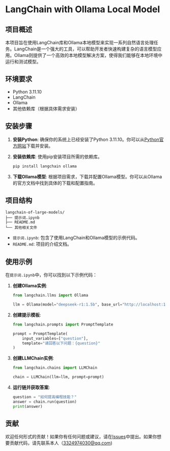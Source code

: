 # LangChain with Ollama Local Model

## 项目概述

本项目旨在使用LangChain库和Ollama本地模型来实现一系列自然语言处理任务。LangChain是一个强大的工具，可以帮助开发者快速构建复杂的语言模型应用。Ollama则提供了一个高效的本地模型解决方案，使得我们能够在本地环境中运行和测试模型。

## 环境要求

- Python 3.11.10
- LangChain
- Ollama
- 其他依赖库（根据具体需求安装）

## 安装步骤

1. **安装Python**:
   确保你的系统上已经安装了Python 3.11.10。你可以从[Python官方网站](https://www.python.org/downloads/)下载并安装。

2. **安装依赖库**:
   使用pip安装项目所需的依赖库。
   ```bash
   pip install langchain ollama
   ```

3. **下载Ollama模型**:
   根据项目需求，下载并配置Ollama模型。你可以从Ollama的官方文档中找到具体的下载和配置指南。

## 项目结构

```
langchain-of-large-models/
├── 提示词.ipynb
├── README.md
└── 其他相关文件
```

- `提示词.ipynb`: 包含了使用LangChain和Ollama模型的示例代码。
- `README.md`: 项目的介绍文档。

## 使用示例

在`提示词.ipynb`中，你可以找到以下示例代码：

1. **创建Ollama实例**:
   ```python
   from langchain.llms import Ollama

   llm = Ollama(model="deepseek-r1:1.5b", base_url="http://localhost:11434")
   ```

2. **创建提示模板**:
   ```python
   from langchain.prompts import PromptTemplate

   prompt = PromptTemplate(
       input_variables=["question"],
       template="请回答以下问题：{question}"
   )
   ```

3. **创建LLMChain实例**:
   ```python
   from langchain.chains import LLMChain

   chain = LLMChain(llm=llm, prompt=prompt)
   ```

4. **运行链并获取答案**:
   ```python
   question = "如何提高编程技能？"
   answer = chain.run(question)
   print(answer)
   ```

## 贡献

欢迎任何形式的贡献！如果你有任何问题或建议，请在[Issues](https://github.com/your-repo/issues)中提出。如果你想要贡献代码，请先联系本人（3324974030@qq.com)


